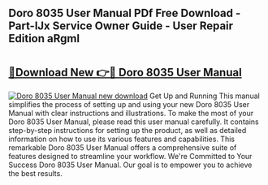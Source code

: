## Doro 8035 User Manual PDf Free Download - Part-lJx Service Owner Guide - User Repair Edition aRgml

# <h2><a href="http://cf18985.oget.top/?id=Doro+8035+User+Manual">🔗Download New 👉🔴 Doro 8035 User Manual</a></h2>

[![Doro 8035 User Manual new download](https://i.imgur.com/5g1atiW.png)](http://cf18985.oget.top/?id=Doro+8035+User+Manual)
Get Up and Running This manual simplifies the process of setting up and using your new Doro 8035 User Manual with clear instructions and illustrations. To make the most of your Doro 8035 User Manual, please read this user manual carefully. It contains step-by-step instructions for setting up the product, as well as detailed information on how to use its various features and capabilities. This remarkable Doro 8035 User Manual offers a comprehensive suite of features designed to streamline your workflow. We're Committed to Your Success Doro 8035 User Manual. Our goal is to empower you to achieve the best results.
